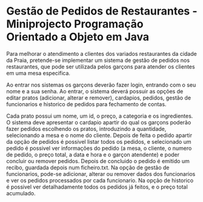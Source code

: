 # Gestão de Pedidos de Restaurantes - Miniprojecto Programação Orientado a Objeto em Java

Para melhorar o atendimento a clientes dos variados restaurantes da cidade da Praia, pretende-se implementar um sistema de gestão de pedidos nos restaurantes, que pode ser utilizada pelos garçons para atender os clientes  em uma mesa especifica. 


Ao entrar nos sistemas os garçons deverão fazer login, entrando com o seu nome e a sua senha.  Ao entrar, o sistema deverá possuir as opções de editar pratos (adicionar, alterar e remover), cardapios, pedidos, gestão de funcionarios e historico de pedidos para fechamento de contas. 


Cada prato possui um nome, um id, o preço, a categoria e os ingredientes. O sistema deve apresentar o cardapio apartir do qual os garçons poderão fazer pedidos escolhendo os pratos, introduzindo a quantidade, selecionando a mesa e o nome do cliente. Depois de feita o pedido apartir da opção de pedidos é possivel listar todos os pedidos, e selecionado um pedido é possivel ver informações do pedido (a mesa, o cliente, o numero de pedido, o preço total, a data e hora e o garçon atendente) e poder concluir ou remover pedidos. Depois de concluido o pedido é emitido um recibo, guardada depois num ficheiro.txt.  Na opção de gestão de funcionarios, pode-se adicionar, alterar ou remover dados dos funcionarios e ver os pedidos processados por cada funcionario. Na opção de historico é possivel ver detalhadamente todos os pedidos já feitos, e o preço total acumulado.  
